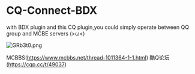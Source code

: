 # CQ-Connect-BDX
with BDX plugin and this CQ plugin,you could simply operate between QQ group and MCBE servers (>ω&lt;)


![GRb3t0.png](https://s1.ax1x.com/2020/04/08/GRb3t0.png)


MCBBS(https://www.mcbbs.net/thread-1011364-1-1.html)
酷Q论坛(https://cqp.cc/t/49037)
